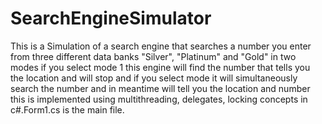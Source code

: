 # SearchEngineSimulator
This is a Simulation of a search engine that searches a number you enter from three different data banks "Silver", "Platinum"  and "Gold" in two modes if you select mode 1 this engine will find the number that tells you the location and will stop and if you select mode it will simultaneously search the number and in meantime will tell you the location and number this is implemented using multithreading, delegates, locking concepts in c#.Form1.cs is the main file.

